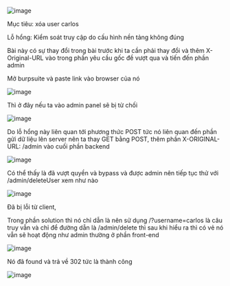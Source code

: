 ![image](https://github.com/user-attachments/assets/fcc7ef47-093c-4422-be54-214efbf964ef)

Mục tiêu: xóa user carlos

Lỗ hổng: Kiểm soát truy cập do cấu hình nền tảng không đúng 

Bài này có sự thay đổi trong bài trước khi ta cần phải thay đổi và thêm X-Original-URL vào trong phần yêu cầu gốc đề vượt qua và tiến đến phần admin

Mở burpsuite và paste link vào browser của nó 

![image](https://github.com/user-attachments/assets/c4e5efaf-2dba-4a1c-a3ad-fba831816f19)

Thì ở đây nếu ta vào admin panel sẽ bị từ chối 

![image](https://github.com/user-attachments/assets/767a22d6-c2aa-4af0-872c-52d44b0241f4)

Do lỗ hổng này liên quan tới phương thức POST tức nó liên quan đến phần gửi dữ liệu lên server nên ta thay GET bằng POST, thêm phần X-ORIGINAL-URL: /admin vào cuối phần backend 

![image](https://github.com/user-attachments/assets/7bac83ad-767c-474b-8b1f-8437058c63c7)

Có thể thấy là đã vượt quyền và bypass và được admin nên tiếp tục thử với /admin/deleteUser xem như nào 

![image](https://github.com/user-attachments/assets/a42982bc-781d-48d5-8200-20ef210a204e)

Đã bị lỗi từ client,

Trong phần solution thì nó chỉ dẫn là nên sử dụng /?username=carlos là câu truy vẫn và chỉ để đường dẫn là /admin/delete thì sau khi hiểu ra thì có vẻ nó vẫn sẽ hoạt động như admin thường ở phần front-end 

![image](https://github.com/user-attachments/assets/6a8c770a-5e2e-41d1-9f50-2dbcee5dded2)

Nó đã found và trả về 302 tức là thành công

![image](https://github.com/user-attachments/assets/62901eed-a435-459e-84b3-1a59db534d93)
